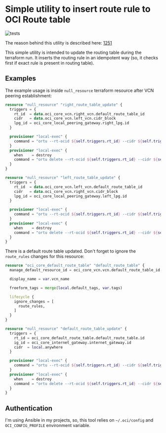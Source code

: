 # Simple utility to insert route rule to OCI Route table

![tests](https://github.com/ITD27M01/oci-route-table-updater/workflows/tests_workflow/badge.svg)

The reason behind this utility is described here: [1251](https://github.com/terraform-providers/terraform-provider-oci/issues/1251)

This simple utility is intended to update the routing table during the terraform run.
It inserts the routing rule in an idempotent way (so, it checks first if exact rule is present in routing table).

## Examples

The example usage is inside `null_resource` terraform resource after VCN peering establishment:


```terraform
resource "null_resource" "right_route_table_update" {
  triggers = {
    rt_id  = data.oci_core_vcn.right_vcn.default_route_table_id
    cidr   = data.oci_core_vcn.left_vcn.cidr_block
    lpg_id = oci_core_local_peering_gateway.right_lpg.id
  }

  provisioner "local-exec" {
    command = "ortu --rt-ocid ${self.triggers.rt_id} --cidr ${self.triggers.cidr} --ne-ocid ${self.triggers.lpg_id}"
  }
  provisioner "local-exec" {
    when    = destroy
    command = "ortu delete --rt-ocid ${self.triggers.rt_id} --cidr ${self.triggers.cidr} --ne-ocid ${self.triggers.lpg_id}"
  }
}

resource "null_resource" "left_route_table_update" {
  triggers = {
    rt_id  = data.oci_core_vcn.left_vcn.default_route_table_id
    cidr   = data.oci_core_vcn.right_vcn.cidr_block
    lpg_id = oci_core_local_peering_gateway.left_lpg.id
  }

  provisioner "local-exec" {
    command = "ortu --rt-ocid ${self.triggers.rt_id} --cidr ${self.triggers.cidr} --ne-ocid ${self.triggers.lpg_id}"
  }
  provisioner "local-exec" {
    when    = destroy
    command = "ortu delete --rt-ocid ${self.triggers.rt_id} --cidr ${self.triggers.cidr} --ne-ocid ${self.triggers.lpg_id}"
  }
}
```

There is a default route table updated. Don't forget to ignore the `route_rules` changes for this resource:

```terraform
resource "oci_core_default_route_table" "default_route_table" {
  manage_default_resource_id = oci_core_vcn.vcn.default_route_table_id

  display_name = var.vcn_name

  freeform_tags = merge(local.default_tags, var.tags)

  lifecycle {
    ignore_changes = [
      route_rules,
    ]
  }
}

resource "null_resource" "default_route_table_update" {
  triggers = {
    rt_id = oci_core_default_route_table.default_route_table.id
    ig_id = oci_core_internet_gateway.internet_gateway.id
    cidr  = local.anywhere
  }

  provisioner "local-exec" {
    command = "ortu --rt-ocid ${self.triggers.rt_id} --cidr ${self.triggers.cidr} --ne-ocid ${self.triggers.ig_id} --debug"
  }
  provisioner "local-exec" {
    when    = destroy
    command = "ortu delete --rt-ocid ${self.triggers.rt_id} --cidr ${self.triggers.cidr} --ne-ocid ${self.triggers.ig_id} --debug"
  }
}
```
## Authentication

I'm using Ansible in my projects, so, this tool relies on `~/.oci/config` and `OCI_CONFIG_PROFILE` environment variable.
